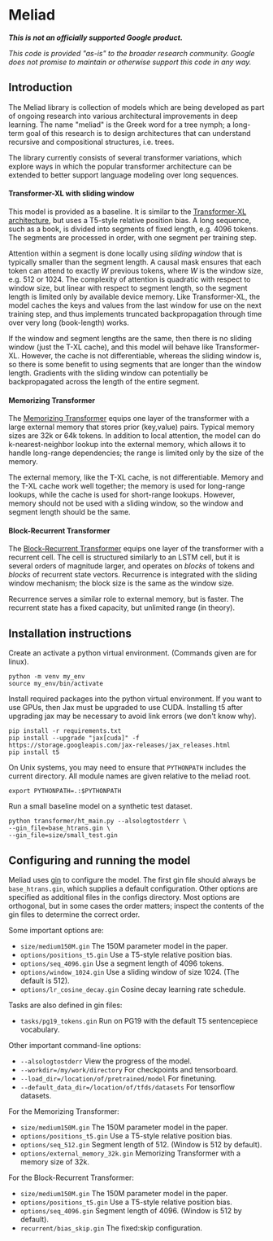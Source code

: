
# Meliad

***This is not an officially supported Google product.***

_This code is provided "as-is" to the broader research community.  Google
does not promise to maintain or otherwise support this code in any way._

## Introduction

The Meliad library is collection of models which are being developed as part
of ongoing research into various architectural improvements in deep learning.
The name "meliad" is the Greek word for a tree nymph; a long-term goal of
this research is to design architectures that can understand recursive and
compositional structures, i.e. trees.

The library currently consists of several transformer variations, which explore
ways in which the popular transformer architecture can be extended to better
support language modeling over long sequences.

#### Transformer-XL with sliding window

This model is provided as a baseline.  It is similar to the [Transformer-XL
architecture](https://arxiv.org/abs/1901.02860), but uses a T5-style relative
position bias.  A long sequence, such as a book, is divided into segments of
fixed length, e.g. 4096 tokens.  The segments are processed in order, with one
segment per training step.

Attention within a segment is done locally using _sliding window_ that is
typically smaller than the segment length. A causal mask ensures that each
token can attend to exactly _W_ previous tokens, where _W_ is the window size,
e.g. 512 or 1024. The complexity of attention is quadratic with respect to
window size, but linear with respect to segment length, so the segment length
is limited only by available device memory.
Like Transformer-XL, the model caches the keys and values from the last window
for use on the next training step, and thus implements truncated backpropagation
through time over very long (book-length) works.

If the window and segment lengths are the same, then there is no sliding window
(just the T-XL cache), and this model will behave like Transformer-XL.  However,
the cache is not differentiable, whereas the sliding window is, so there is
some benefit to using segments that are longer than the window length.
Gradients with the sliding window can potentially be backpropagated across the
length of the entire segment.

#### Memorizing Transformer

The [Memorizing Transformer](http://arxiv.org/abs/2203.08913) equips one layer
of the transformer with a large external memory that stores prior (key,value)
pairs.  Typical memory sizes are 32k or 64k tokens.  In addition to local
attention, the model can do k-nearest-neighbor lookup into the external memory,
which allows it to handle long-range dependencies; the range is limited only by
the size of the memory.

The external memory, like the T-XL cache, is not differentiable.  Memory and
the T-XL cache work well together; the memory is used for long-range lookups,
while the cache is used for short-range lookups.
However, memory should not be used with a sliding window, so the window and
segment length should be the same.



#### Block-Recurrent Transformer

The [Block-Recurrent Transformer](https://arxiv.org/abs/2203.07852) equips one
layer of the transformer with a recurrent cell.  The cell is structured
similarly to an LSTM cell, but it is several orders of magnitude larger, and
operates on _blocks_ of tokens and _blocks_ of recurrent state vectors.
Recurrence is integrated with the sliding window mechanism; the block size is
the same as the window size.

Recurrence serves a similar role to external memory, but is faster.  The
recurrent state has a fixed capacity, but unlimited range (in theory).


## Installation instructions

Create an activate a python virtual environment.
(Commands given are for linux).

```
python -m venv my_env
source my_env/bin/activate
```

Install required packages into the python virtual environment.  If you want to
use GPUs, then Jax must be upgraded to use CUDA.  Installing t5 after upgrading
jax may be necessary to avoid link errors (we don't know why).

```
pip install -r requirements.txt
pip install --upgrade "jax[cuda]" -f https://storage.googleapis.com/jax-releases/jax_releases.html
pip install t5
```

On Unix systems, you may need to ensure that `PYTHONPATH` includes the
current directory.  All module names are given relative to the meliad root.

```
export PYTHONPATH=.:$PYTHONPATH
```

Run a small baseline model on a synthetic test dataset.

```shell
python transformer/ht_main.py --alsologtostderr \
--gin_file=base_htrans.gin \
--gin_file=size/small_test.gin
```

## Configuring and running the model

Meliad uses [gin](https://github.com/google/gin-config) to configure the model.
The first gin file should always be
`base_htrans.gin`, which supplies a default configuration.  Other options are
specified as additional files in the configs directory.  Most options are
orthogonal, but in some cases the order matters; inspect the contents of the
gin files to determine the correct order.

Some important options are:

- `size/medium150M.gin`  The 150M parameter model in the paper.
- `options/positions_t5.gin` Use a T5-style relative position bias.
- `options/seq_4096.gin` Use a segment length of 4096 tokens.
- `options/window_1024.gin` Use a sliding window of size 1024.
  (The default is 512).
- `options/lr_cosine_decay.gin` Cosine decay learning rate schedule.

Tasks are also defined in gin files:

- `tasks/pg19_tokens.gin` Run on PG19 with the default T5 sentencepiece
  vocabulary.

Other important command-line options:

- `--alsologtostderr` View the progress of the model.
- `--workdir=/my/work/directory` For checkpoints and tensorboard.
- `--load_dir=/location/of/pretrained/model` For finetuning.
- `--default_data_dir=/location/of/tfds/datasets` For tensorflow datasets.

For the Memorizing Transformer:

- `size/medium150M.gin`  The 150M parameter model in the paper.
- `options/positions_t5.gin` Use a T5-style relative position bias.
- `options/seq_512.gin` Segment length of 512.  (Window is 512 by default).
- `options/external_memory_32k.gin` Memorizing Transformer with a memory
  size of 32k.

For the Block-Recurrent Transformer:

- `size/medium150M.gin`  The 150M parameter model in the paper.
- `options/positions_t5.gin` Use a T5-style relative position bias.
- `options/seq_4096.gin` Segment length of 4096.  (Window is 512 by default).
- `recurrent/bias_skip.gin` The fixed:skip configuration.

